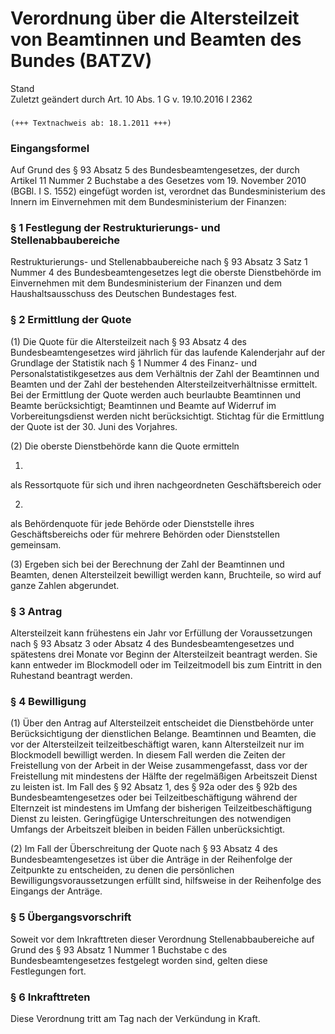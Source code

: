 Verordnung über die Altersteilzeit von Beamtinnen und Beamten des Bundes (BATZV)
================================================================================

Stand  
Zuletzt geändert durch Art. 10 Abs. 1 G v. 19.10.2016 I 2362

### 

```
(+++ Textnachweis ab: 18.1.2011 +++)
```

### Eingangsformel

Auf Grund des § 93 Absatz 5 des Bundesbeamtengesetzes, der durch Artikel 11 Nummer 2 Buchstabe a des Gesetzes vom 19. November 2010 (BGBl. I S. 1552) eingefügt worden ist, verordnet das Bundesministerium des Innern im Einvernehmen mit dem Bundesministerium der Finanzen:

### § 1 Festlegung der Restrukturierungs- und Stellenabbaubereiche

Restrukturierungs- und Stellenabbaubereiche nach § 93 Absatz 3 Satz 1 Nummer 4 des Bundesbeamtengesetzes legt die oberste Dienstbehörde im Einvernehmen mit dem Bundesministerium der Finanzen und dem Haushaltsausschuss des Deutschen Bundestages fest.

### § 2 Ermittlung der Quote

(1) Die Quote für die Altersteilzeit nach § 93 Absatz 4 des Bundesbeamtengesetzes wird jährlich für das laufende Kalenderjahr auf der Grundlage der Statistik nach § 1 Nummer 4 des Finanz- und Personalstatistikgesetzes aus dem Verhältnis der Zahl der Beamtinnen und Beamten und der Zahl der bestehenden Altersteilzeitverhältnisse ermittelt. Bei der Ermittlung der Quote werden auch beurlaubte Beamtinnen und Beamte berücksichtigt; Beamtinnen und Beamte auf Widerruf im Vorbereitungsdienst werden nicht berücksichtigt. Stichtag für die Ermittlung der Quote ist der 30. Juni des Vorjahres.

(2) Die oberste Dienstbehörde kann die Quote ermitteln

1.  
als Ressortquote für sich und ihren nachgeordneten Geschäftsbereich oder

2.  
als Behördenquote für jede Behörde oder Dienststelle ihres Geschäftsbereichs oder für mehrere Behörden oder Dienststellen gemeinsam.

(3) Ergeben sich bei der Berechnung der Zahl der Beamtinnen und Beamten, denen Altersteilzeit bewilligt werden kann, Bruchteile, so wird auf ganze Zahlen abgerundet.

### § 3 Antrag

Altersteilzeit kann frühestens ein Jahr vor Erfüllung der Voraussetzungen nach § 93 Absatz 3 oder Absatz 4 des Bundesbeamtengesetzes und spätestens drei Monate vor Beginn der Altersteilzeit beantragt werden. Sie kann entweder im Blockmodell oder im Teilzeitmodell bis zum Eintritt in den Ruhestand beantragt werden.

### § 4 Bewilligung

(1) Über den Antrag auf Altersteilzeit entscheidet die Dienstbehörde unter Berücksichtigung der dienstlichen Belange. Beamtinnen und Beamten, die vor der Altersteilzeit teilzeitbeschäftigt waren, kann Altersteilzeit nur im Blockmodell bewilligt werden. In diesem Fall werden die Zeiten der Freistellung von der Arbeit in der Weise zusammengefasst, dass vor der Freistellung mit mindestens der Hälfte der regelmäßigen Arbeitszeit Dienst zu leisten ist. Im Fall des § 92 Absatz 1, des § 92a oder des § 92b des Bundesbeamtengesetzes oder bei Teilzeitbeschäftigung während der Elternzeit ist mindestens im Umfang der bisherigen Teilzeitbeschäftigung Dienst zu leisten. Geringfügige Unterschreitungen des notwendigen Umfangs der Arbeitszeit bleiben in beiden Fällen unberücksichtigt.

(2) Im Fall der Überschreitung der Quote nach § 93 Absatz 4 des Bundesbeamtengesetzes ist über die Anträge in der Reihenfolge der Zeitpunkte zu entscheiden, zu denen die persönlichen Bewilligungsvoraussetzungen erfüllt sind, hilfsweise in der Reihenfolge des Eingangs der Anträge.

### § 5 Übergangsvorschrift

Soweit vor dem Inkrafttreten dieser Verordnung Stellenabbaubereiche auf Grund des § 93 Absatz 1 Nummer 1 Buchstabe c des Bundesbeamtengesetzes festgelegt worden sind, gelten diese Festlegungen fort.

### § 6 Inkrafttreten

Diese Verordnung tritt am Tag nach der Verkündung in Kraft.
